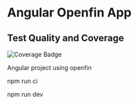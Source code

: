 # Angular Openfin App

## Test Quality and Coverage

![Coverage Badge](https://img.shields.io/badge/coverage-75.00%25-brightgreen)

Angular project using openfin

npm run ci

npm run dev
